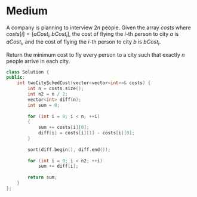 # Medium

A company is planning to interview $2n$ people. Given the array $costs$ where $costs[i] = [aCost_i, bCost_i]$, the cost of flying the $i$-th person to city $a$ is $aCost_i$, and the cost of flying the $i$-th person to city $b$ is $bCost_i$.

Return the minimum cost to fly every person to a city such that exactly $n$ people arrive in each city.

```cpp
class Solution {
public:
    int twoCitySchedCost(vector<vector<int>>& costs) {
        int n = costs.size();
        int n2 = n / 2;
        vector<int> diff(n);
        int sum = 0;
        
        for (int i = 0; i < n; ++i)
        {
            sum += costs[i][0];
            diff[i] = costs[i][1] - costs[i][0];
        }
        
        sort(diff.begin(), diff.end());
        
        for (int i = 0; i < n2; ++i)
            sum += diff[i];
        
        return sum;
    }
};
```
